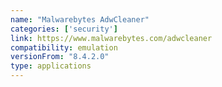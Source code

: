 ```yaml
---
name: "Malwarebytes AdwCleaner"
categories: ['security']
link: https://www.malwarebytes.com/adwcleaner
compatibility: emulation
versionFrom: "8.4.2.0"
type: applications
---
```


